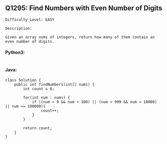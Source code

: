 ## Q1295: Find Numbers with Even Number of Digits

```
Difficulty Level: EASY
```

```
Description:

Given an array nums of integers, return how many of them contain an even number of digits.
```

#### Python3:

```

```

#### Java:

```
class Solution {
    public int findNumbers(int[] nums) {
        int count = 0;
        
        for(int num : nums) {
            if ((num > 9 && num < 100) || (num > 999 && num < 10000) || num == 100000){
                count++;
            }
        }
        
        return count;
    }
}
```